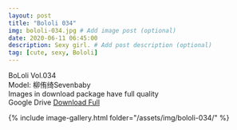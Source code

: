 ```yaml
---
layout: post
title: "Bololi 034"
img: bololi-034.jpg # Add image post (optional)
date: 2020-06-11 06:45:00
description: Sexy girl. # Add post description (optional)
tag: [cute, sexy, Bololi]
---
```

BoLoli Vol.034  
Model: 柳侑绮Sevenbaby                                 
Images in download package have full quality                    
Google Drive [Download Full](http://gestyy.com/eqpbSC)

{% include image-gallery.html folder="/assets/img/bololi-034/" %}
